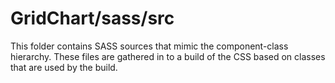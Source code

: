 # GridChart/sass/src

This folder contains SASS sources that mimic the component-class hierarchy. These files
are gathered in to a build of the CSS based on classes that are used by the build.
